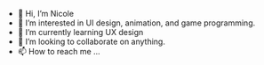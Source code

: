 - 👋 Hi, I’m Nicole
- 👀 I’m interested in UI design, animation, and game programming.
- 🌱 I’m currently learning UX design 
- 💞️ I’m looking to collaborate on anything.
- 📫 How to reach me ... 

<!---
Spangelo/Spangelo is a ✨ special ✨ repository because its `README.md` (this file) appears on your GitHub profile.
You can click the Preview link to take a look at your changes.
--->
